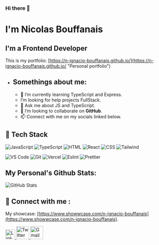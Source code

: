 ### Hi there 👋 

# I'm Nicolas Bouffanais

## I'm a Frontend Developer

This is my portfolio: [https://n-ignacio-bouffanais.github.io/](https://n-ignacio-bouffanais.github.io/ "Personal portfolio")
* ## Somethings about me:
    * 🌱 I’m currently learning TypeScript and Express.
    *  I’m looking for help projects FullStack.
    * 💬 Ask me about JS and TypeScript.
    * 👯 I’m looking to collaborate on **GitHub**.
    * 📫 Connect with  me on my socials linked below.


## 💼 Tech Stack
![JavaScript](https://img.shields.io/badge/-javascript-F7DF1E?&style=for-the-badge&logo=javascript&logoColor=black) ![TypeScript](https://img.shields.io/npm/types/typescript?label=%20&logo=typescript&logoColor=black&style=for-the-badge)
![HTML](https://img.shields.io/badge/HTML5-E34F26?style=for-the-badge&logo=html5&logoColor=white) ![React](https://img.shields.io/badge/-ReactJS-grey?&style=for-the-badge&logo=react&logoColor=61DAFB) ![CSS](https://img.shields.io/badge/-css3-1572B6?&style=for-the-badge&logo=css3&logoColor=white) ![Tailwind](https://img.shields.io/badge/Tailwind-38B2AC?style=for-the-badge&logo=tailwind-css&logoColor=white)

![VS Code](https://img.shields.io/badge/-VSCode-007ACC?&style=for-the-badge&logo=visual-studio-code&logoColor=white) ![Git](https://img.shields.io/badge/-Git-F05032?&style=for-the-badge&logo=git&logoColor=white) ![Vercel](https://img.shields.io/badge/Vercel-000000?style=for-the-badge&logo=vercel&logoColor=white) ![Eslint](https://img.shields.io/badge/eslint-3A33D1?style=for-the-badge&logo=eslint&logoColor=white) ![Prettier](https://img.shields.io/badge/prettier-1A2C34?style=for-the-badge&logo=prettier&logoColor=F7BA3E)

## My Personal's Github Stats:
![GitHub Stats](https://github-readme-stats.vercel.app/api?username=N-Ignacio-Bouffanais&theme=radical)

## 💬 Connect with me : 
My showcase: [https://www.showwcase.com/n-ignacio-bouffanais](https://www.showwcase.com/n-ignacio-bouffanais).

<a href="https://www.linkedin.com/in/nicolas-ignacio-bouffanais-lay-941989236//">
  <img src="https://cdn.worldvectorlogo.com/logos/linkedin-icon-2.svg" title="Linkedin" alt="Linkedin Account" width="30"/>
</a>
<a href="https://twitter.com/N_Bouffanais">
  <img src="https://cdn.worldvectorlogo.com/logos/twitter-6.svg" title="Twitter" alt="Twitter Account" width="40"/>
</a>
<a href="n.ignacio.bouffanais@gmail.com">
  <img src="https://cdn.worldvectorlogo.com/logos/gmail-icon-2.svg" title="Gmail" alt="Gmail Account" width="40"/>
</a>
